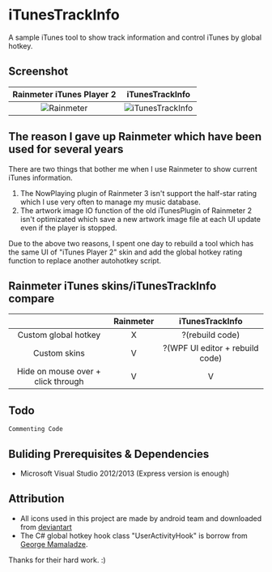 # iTunesTrackInfo

A sample iTunes tool to show track information and control iTunes by global hotkey.

## Screenshot

| Rainmeter iTunes Player 2    | iTunesTrackInfo |
|:-------------:|:---------------:|
| ![Rainmeter](http://lh5.ggpht.com/-FeN6iUQKZxI/Ur5NoAiGAGI/AAAAAAAABkA/OfZfA9KgFJg/s640/iTunesTrackInfo_rainmeter.png) | ![iTunesTrackInfo](http://lh4.ggpht.com/-oW7Pvbo20PA/Ur5Nm8Z6mxI/AAAAAAAABj4/FVm4JJhXEdM/s640/iTunesTrackInfo.png)|


## The reason I gave up Rainmeter which have been used for several years

There are two things that bother me when I use Rainmeter to show current iTunes information. 
1. The NowPlaying plugin of Rainmeter 3 isn't support the half-star rating which I use very often to manage my music database.
2. The artwork image IO function of the old iTunesPlugin of Rainmeter 2 isn't optimizated which save a new artwork image file at each UI update even if the player is stopped.

Due to the above two reasons, I spent one day to rebuild a tool which has the same UI of "iTunes Player 2" skin and add the global hotkey rating function to replace another autohotkey script.


## Rainmeter iTunes skins/iTunesTrackInfo compare

|                     |   Rainmeter |        iTunesTrackInfo            |
|:-------------------:|:-----------:|:---------------------------------:|
|Custom global hotkey |      X      |   ?(rebuild code)                 |
|Custom skins         |      V      |   ?(WPF UI editor + rebuild code) |
|Hide on mouse over + click through  |      V      |   V                |


## Todo
```
Commenting Code
```

## Buliding Prerequisites & Dependencies
- Microsoft Visual Studio 2012/2013 (Express version is enough)


## Attribution

* All icons used in this project are made by android team and downloaded from [deviantart](http://palhaiz.deviantart.com/art/Android-4-1-Jelly-Bean-Icon-Set-311741892)
* The C# global hotkey hook class "UserActivityHook" is borrow from [George Mamaladze](http://www.codeproject.com/Articles/7294/Processing-Global-Mouse-and-Keyboard-Hooks-in-C).

Thanks for their hard work. :)
